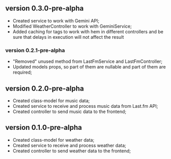 ## version 0.3.0-pre-alpha

- Created service to work with Gemini API;
- Modified WeatherController to work with GeminiService;
- Added caching for tags to work with hem in different controllers and be sure that delays in execution will not affect the result

### version 0.2.1-pre-alpha

- "Removed" unused method from LastFmService and LastFmController;
- Updated models props, so part of them are nullable and part of them are required;

## version 0.2.0-pre-alpha

- Created class-model for music data;
- Created service to receive and process music data from Last.fm API;
- Created controller to send music data to the frontend;

## version 0.1.0-pre-alpha

- Created class-model for weather data;
- Created service to receive and process weather data;
- Created controller to send weather data to the frontend;